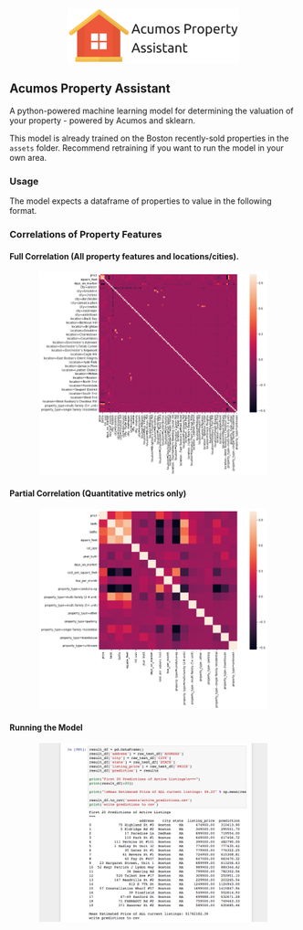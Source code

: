 <p align="center" style="margin-bottom: 25px">
    <img src="assets/assistant_logo.png" width="300"/>
</p>

Acumos Property Assistant
---

A python-powered machine learning model for determining the valuation of your property - powered by Acumos and sklearn.

This model is already trained on the Boston recently-sold properties in the `assets` folder. Recommend retraining if you want to run the model in your own area.


### Usage

The model expects a dataframe of properties to value in the following format.

### Correlations of Property Features


#### Full Correlation (All property features and locations/cities).
<p align="center">
    <img src="assets/full_corr.png" width="400"/>
</p>


#### Partial Correlation (Quantitative metrics only)
<p align="center">
    <img src="assets/partial_corr.png" width="400"/>
</p>


#### Running the Model
<p align="center">
    <img src="assets/model_prediction.png" width="400"/>
</p>

